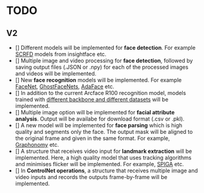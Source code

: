# TODO
## V2
- [] Different models will be implemented for **face detection**. For example [SCRFD](https://github.com/deepinsight/insightface/tree/master/detection/scrfd) models from insightface etc.
- [] Multiple image and video processing for **face detection**, followed by saving output files (.JSON or .npy) for each of the processed images and videos will be implemented.
- [] New **face recognition** models will be implemented. For example [FaceNet](https://github.com/davidsandberg/facenet), [GhostFaceNets](https://github.com/HamadYA/GhostFaceNets), [AdaFace](https://github.com/mk-minchul/adaface) etc.
- [] In addition to the current Arcface R100 recognition model, models trained with [different backbone and different datasets](https://github.com/deepinsight/insightface/tree/master/recognition/arcface_torch#1-training-on-single-host-gpu) will be implemented.
- [] Multiple image option will be implemented for **facial attribute analysis**. Output will be availabe for download format (.csv or .pkl).
- [] A new model will be implemented for **face parsing** which is high quality and segments only the face. The output mask will be aligned to the original frame and given in the same format. For example, [Graphonomy](https://github.com/dukebw/LOHO) etc.
- [] A structure that receives video input for **landmark extraction** will be implemented. Here, a high quality model that uses tracking algorithms and minimises flicker will be implemented. For example, [SPIGA](https://github.com/andresprados/SPIGA) etc.
- [] In **ControlNet operations**, a structure that receives multiple image and video inputs and records the outputs frame-by-frame will be implemented. 